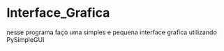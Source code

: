 # Interface_Grafica
nesse programa faço uma simples e pequena interface grafica utilizando PySimpleGUI
